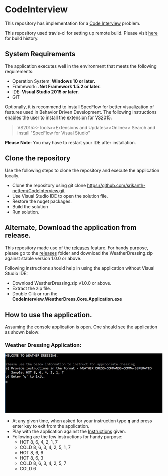 # CodeInterview
This repository has implementation for a [Code Interview](https://github.com/srikanth-nettem/CodeInterview/blob/master/Exercise.pdf) problem.

This repository used travis-ci for setting up remote build. Please visit [here](https://travis-ci.org/srikanth-nettem/CodeInterview/builds) for build history.

## System Requirements
The application executes well in the environment that meets the following requirements:
* Operation System: **Windows 10 or later.**
* Framework: **.Net Framework 1.5.2 or later.**
* IDE: **Visual Studio 2015 or later.**
* GIT

Optionally, it is recommend to install SpecFlow for better visualization of features used in Behavior Driven Development. 
The following instructions enables the user to install the extension for VS2015.
> VS2015>>Tools>>Extensions and Updates>>Online>> Search and install "SpecFlow for Visual Studio"

**Please Note**: You may have to restart your IDE after installation.

## Clone the repository
Use the following steps to clone the repository and execute the application locally.
* Clone the repository using git clone https://github.com/srikanth-nettem/CodeInterview.git
* Use Visual Studio IDE to open the solution file.
* Restore the nuget packages.
* Build the solution
* Run solution.

## Alternate, Download the application from release.
This repository made use of the [releases](https://github.com/srikanth-nettem/CodeInterview/releases) feature. 
For handy purpose, please go to the [releases](https://github.com/srikanth-nettem/CodeInterview/releases) folder and download the WeatherDressing.zip against stable version 1.0.0 or above.

Following instructions should help in using the application without Visual Studio IDE:
* Download WeatherDressing.zip v1.0.0 or above.
* Extract the zip file.
* Double Clik or run the **CodeInterview.WeatherDress.Core.Application.exe**

## How to use the application.
Assuming the console application is open. One should see the application as shown below:
### Weather Dressing Application:
![Weather Dressing Application](https://github.com/srikanth-nettem/CodeInterview/blob/master/WeatherDressingApplication.jpg "Weather Dressing Application")

* At any given time, when asked for your instruction type **q** and press enter key to exit from the application.
* Play with the application against the [Instructions](https://github.com/srikanth-nettem/CodeInterview/blob/master/Exercise.pdf) given.
* Following are the few instructions for handy purpose:
  * HOT 8, 6, 4, 2, 1, 7
  * COLD 8, 6, 3, 4, 2, 5, 1, 7
  * HOT 8, 6, 6
  * HOT 8, 6, 3
  * COLD 8, 6, 3, 4, 2, 5, 7
  * COLD 6
